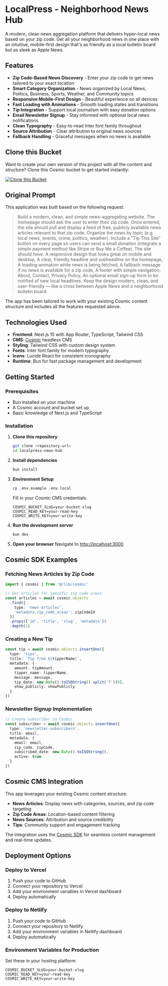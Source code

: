 <!-- README_START -->
# LocalPress - Neighborhood News Hub

A modern, clean news aggregation platform that delivers hyper-local news based on your zip code. Get all your neighborhood news in one place with an intuitive, mobile-first design that's as friendly as a local bulletin board but as sleek as Apple News.

## Features

- **Zip Code-Based News Discovery** - Enter your zip code to get news tailored to your exact location
- **Smart Category Organization** - News organized by Local News, Politics, Business, Sports, Weather, and Community topics
- **Responsive Mobile-First Design** - Beautiful experience on all devices
- **Fast Loading with Animations** - Smooth loading states and transitions
- **Tip Integration** - Support local journalism with easy donation options
- **Email Newsletter Signup** - Stay informed with optional local news notifications
- **Clean Typography** - Easy-to-read Inter font family throughout
- **Source Attribution** - Clear attribution to original news sources
- **Fallback Handling** - Graceful messages when no news is available

## Clone this Bucket

Want to create your own version of this project with all the content and structure? Clone this Cosmic bucket to get started instantly:

[![Clone this Bucket](https://img.shields.io/badge/Clone%20this%20Bucket-4F46E5?style=for-the-badge&logo=cosmic&logoColor=white)](https://app.cosmic-staging.com/projects/new?clone_bucket=my-news-site-production)

## Original Prompt

This application was built based on the following request:

> Build a modern, clean, and simple news-aggregating website. The homepage should ask the user to enter their zip code. Once entered, the site should pull and display a feed of free, publicly available news articles relevant to that zip code. Organize the news by topic (e.g. local news, events, crime, politics, weather). Include a "Tip This Site" button on every page so users can send a small donation (integrate a simple payment method like Stripe or Buy Me a Coffee). The site should have: A responsive design that looks great on mobile and desktop, A clear, friendly headline and subheadline on the homepage, A loading animation while news is being fetched, A fallback message if no news is available for a zip code, A footer with simple navigation: About, Contact, Privacy Policy, An optional email sign-up form to be notified of new local headlines. Keep the design modern, clean, and user-friendly — like a cross between Apple News and a neighborhood bulletin board.

The app has been tailored to work with your existing Cosmic content structure and includes all the features requested above.

## Technologies Used

- **Frontend**: Next.js 15 with App Router, TypeScript, Tailwind CSS
- **CMS**: [Cosmic](https://www.cosmicjs.com) headless CMS
- **Styling**: Tailwind CSS with custom design system
- **Fonts**: Inter font family for modern typography
- **Icons**: Lucide React for consistent iconography
- **Runtime**: Bun for fast package management and development

## Getting Started

### Prerequisites

- Bun installed on your machine
- A Cosmic account and bucket set up
- Basic knowledge of Next.js and TypeScript

### Installation

1. **Clone this repository**
   ```bash
   git clone <repository-url>
   cd localpress-news-hub
   ```

2. **Install dependencies**
   ```bash
   bun install
   ```

3. **Environment Setup**
   ```bash
   cp .env.example .env.local
   ```
   
   Fill in your Cosmic CMS credentials:
   ```env
   COSMIC_BUCKET_SLUG=your-bucket-slug
   COSMIC_READ_KEY=your-read-key
   COSMIC_WRITE_KEY=your-write-key
   ```

4. **Run the development server**
   ```bash
   bun dev
   ```

5. **Open your browser**
   Navigate to [http://localhost:3000](http://localhost:3000)

## Cosmic SDK Examples

### Fetching News Articles by Zip Code
```typescript
import { cosmic } from '@/lib/cosmic'

// Get articles for specific zip code areas
const articles = await cosmic.objects
  .find({
    type: 'news-articles',
    'metadata.zip_code_areas': zipCodeId
  })
  .props(['id', 'title', 'slug', 'metadata'])
  .depth(1)
```

### Creating a New Tip
```typescript
const tip = await cosmic.objects.insertOne({
  type: 'tips',
  title: `Tip from ${tipperName}`,
  metadata: {
    amount: tipAmount,
    tipper_name: tipperName,
    message: message,
    tip_date: new Date().toISOString().split('T')[0],
    show_publicly: showPublicly
  }
})
```

### Newsletter Signup Implementation
```typescript
// Create subscriber in Cosmic
const subscriber = await cosmic.objects.insertOne({
  type: 'newsletter-subscribers',
  title: email,
  metadata: {
    email: email,
    zip_code: zipCode,
    subscribed_date: new Date().toISOString(),
    active: true
  }
})
```

## Cosmic CMS Integration

This app leverages your existing Cosmic content structure:

- **News Articles**: Display news with categories, sources, and zip code targeting
- **Zip Code Areas**: Location-based content filtering
- **News Sources**: Attribution and source credibility
- **Tips**: Community support and engagement tracking

The integration uses the [Cosmic SDK](https://www.cosmicjs.com/docs) for seamless content management and real-time updates.

## Deployment Options

### Deploy to Vercel
1. Push your code to GitHub
2. Connect your repository to Vercel
3. Add your environment variables in Vercel dashboard
4. Deploy automatically

### Deploy to Netlify
1. Push your code to GitHub
2. Connect your repository to Netlify
3. Add your environment variables in Netlify dashboard
4. Deploy automatically

### Environment Variables for Production
Set these in your hosting platform:
```env
COSMIC_BUCKET_SLUG=your-bucket-slug
COSMIC_READ_KEY=your-read-key
COSMIC_WRITE_KEY=your-write-key
```
<!-- README_END -->